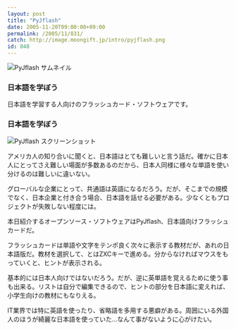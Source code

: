 ```yaml
---
layout: post
title: "PyJflash"
date: 2005-11-20T09:00:00+09:00
permalink: /2005/11/831/
catch: http://image.moongift.jp/intro/pyjflash.png
id: 848
---
```

 ![PyJflash サムネイル](http://image.moongift.jp/intro/pyjflash.s.png "PyJflash サムネイル")
  

### 日本語を学ぼう
  
日本語を学習する人向けのフラッシュカード・ソフトウェアです。  
<!--more-->  

### 日本語を学ぼう
  

![PyJflash スクリーンショット](http://image.moongift.jp/intro/pyjflash.png "PyJflash スクリーンショット")

  

アメリカ人の知り合いに聞くと、日本語はとても難しいと言う話だ。確かに日本人にとってさえ難しい場面が多数あるのだから、日本人同様に様々な単語を使い分けるのは難しいに違いない。

  

グローバルな企業にとって、共通語は英語になるだろう。だが、そこまでの規模でなく、日本企業と付き合う場合、日本語を話せる必要がある。少なくともプロジェクトが失敗しない程度には。

  

本日紹介するオープンソース・ソフトウェアはPyJflash、日本語向けフラッシュカードだ。

  

フラッシュカードは単語や文字をテンポ良く次々に表示する教材だが、あれの日本語版だ。教材を選択して、とはZXCキーで進める。分からなければマウスをもっていくと、ヒントが表示される。

  

基本的には日本人向けではないだろう。だが、逆に英単語を覚えるために使う事も出来る。リストは自分で編集できるので、ヒントの部分を日本語に変えれば、小学生向けの教材にもなりえる。

  

IT業界では特に英語を使ったり、省略語を多用する悪癖がある。周囲にいる外国人のほうが綺麗な日本語を使っていた…なんて事がないように心がけたい。

